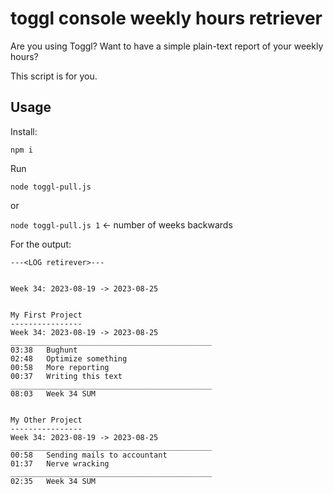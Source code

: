 # toggl console weekly hours retriever

Are you using Toggl?
Want to have a simple plain-text report of your weekly hours?

This script is for you.

## Usage

Install:

`npm i`

Run

`node toggl-pull.js`

or

`node toggl-pull.js 1` <- number of weeks backwards


For the output:

```
---<LOG retirever>---


Week 34: 2023-08-19 -> 2023-08-25


My First Project
----------------
Week 34: 2023-08-19 -> 2023-08-25
_____________________________________________
03:38   Bughunt
02:48   Optimize something
00:58   More reporting
00:37   Writing this text
_____________________________________________
08:03   Week 34 SUM


My Other Project
----------------
Week 34: 2023-08-19 -> 2023-08-25
_____________________________________________
00:58   Sending mails to accountant
01:37   Nerve wracking
_____________________________________________
02:35   Week 34 SUM
```
